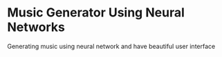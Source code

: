 # Music Generator Using Neural Networks
 Generating music using neural network and have beautiful user interface
